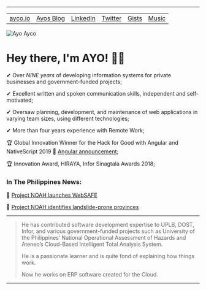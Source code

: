 -----

<table id="nav">
  <tr>
    <td>
      <a target="_blank" href="https://ayco.io">ayco.io</a>
    </td>
    <td>
      <a target="_blank" href="https://blog.ayco.io">Ayos Blog</a>
    </td>
    <td>
      <a target="_blank" href="https://www.linkedin.com/in/ayoayco/">LinkedIn</a>
    </td>
    <td>
      <a target="_blank" href="https://twitter.com/ayoayco">Twitter</a>
    </td>
    <td>
      <a target="_blank" href="https://gist.github.com/ayoayco">Gists</a>
    </td>
    <td>
      <a target="_blank" href="https://soundcloud.com/ayoayco">Music</a>
    </td>
    <!--td>
      <a target="_blank" href="https://mnswpr.com/">mnswpr</a>
    </td-->
  </tr>
</table>


![Ayo Ayco](https://media-exp1.licdn.com/dms/image/C4E16AQGgICAR1p6QVg/profile-displaybackgroundimage-shrink_350_1400/0/1631025029752?e=1640822400&v=beta&t=kmFsOiATJ0CZCOnFvKCfemHYABnfqYk7sDKNT47pEXA)

# Hey there, I'm AYO! 🙋‍♂️

✔ Over *NINE years* of developing information systems for private businesses and government-funded projects;

✔ Excellent written and spoken communication skills, independent and self-motivated;

✔ Oversaw planning, development, and maintenance of web applications in varying team sizes, using different technologies;

✔ More than four years experience with Remote Work;

🏆 Global Innovation Winner for the Hack for Good with Angular and NativeScript 2019 🎉 [Angular announcement](https://blog.angular.io/hack-for-good-6b500f1946a3#36f0);

🏆 Innovation Award, HIRAYA, Infor Sinagtala Awards 2018;

### In The Philippines News:

📰 [Project NOAH launches WebSAFE](https://news.abs-cbn.com/nation/12/11/15/project-noah-launches-websafe)

📰 [Project NOAH identifies landslide-prone provinces](https://www.youtube.com/watch?v=LKrV6vtGZEA&ab_channel=ABS-CBNNews)

-----
> He has contributed software development expertise to UPLB, DOST, Infor, and various government-funded projects such as University of the Philippines’ National Operational Assessment of Hazards and Ateneo’s Cloud-Based Intelligent Total Analysis System.
>
> He is a passionate learner and is quite fond of explaining how things work.
> 
> Now he works on ERP software created for the Cloud.
-----

<!--
**ayoayco/ayoayco** is a ✨ _special_ ✨ repository because its `README.md` (this file) appears on your GitHub profile.

Here are some ideas to get you started:

- 🔭 I’m currently working on ...
- 🌱 I’m currently learning ...
- 👯 I’m looking to collaborate on ...
- 🤔 I’m looking for help with ...
- 💬 Ask me about ...
- 📫 How to reach me: ...
- 😄 Pronouns: ...
- ⚡ Fun fact: ...

![simpson](https://media2.giphy.com/media/4pMX5rJ4PYAEM/giphy.gif?cid=790b7611ec3de2902571a0602b1853fb93000b3efa5619f9&rid=giphy.gif&ct=g)

-->
